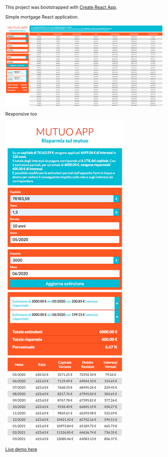 This project was bootstrapped with [Create React App](https://github.com/facebook/create-react-app).

Simple mortgage React application.

![image](https://raw.githubusercontent.com/mauroaccornero/mutuo-app/master/screenshots/preview_desktop.png)

Responsive too

![image](https://raw.githubusercontent.com/mauroaccornero/mutuo-app/master/screenshots/preview_responsive.png)

[Live demo here](https://mauroaccornero.github.io/mutuo-app/)
